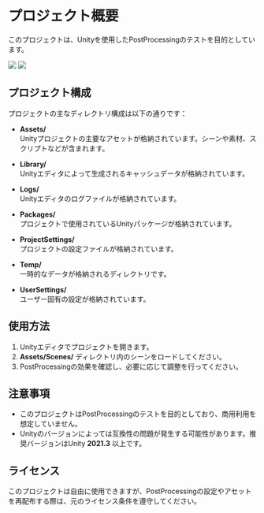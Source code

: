 # プロジェクト概要

このプロジェクトは、Unityを使用したPostProcessingのテストを目的としています。

![](./images/image1.png)
![](./images/image2.png)

## プロジェクト構成

プロジェクトの主なディレクトリ構成は以下の通りです：

- **Assets/**  
  Unityプロジェクトの主要なアセットが格納されています。シーンや素材、スクリプトなどが含まれます。

- **Library/**  
  Unityエディタによって生成されるキャッシュデータが格納されています。

- **Logs/**  
  Unityエディタのログファイルが格納されています。

- **Packages/**  
  プロジェクトで使用されているUnityパッケージが格納されています。

- **ProjectSettings/**  
  プロジェクトの設定ファイルが格納されています。

- **Temp/**  
  一時的なデータが格納されるディレクトリです。

- **UserSettings/**  
  ユーザー固有の設定が格納されています。

## 使用方法

1. Unityエディタでプロジェクトを開きます。
2. **Assets/Scenes/** ディレクトリ内のシーンをロードしてください。
3. PostProcessingの効果を確認し、必要に応じて調整を行ってください。

## 注意事項

- このプロジェクトはPostProcessingのテストを目的としており、商用利用を想定していません。
- Unityのバージョンによっては互換性の問題が発生する可能性があります。推奨バージョンはUnity **2021.3** 以上です。

## ライセンス

このプロジェクトは自由に使用できますが、PostProcessingの設定やアセットを再配布する際は、元のライセンス条件を遵守してください。